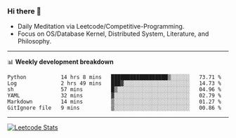 ### Hi there 👋
* Daily Meditation via Leetcode/Competitive-Programming.
* Focus on OS/Database Kernel, Distributed System, Literature, and Philosophy.

-------

📊 **Weekly development breakdown**
<!--START_SECTION:waka-->

```text
Python           14 hrs 8 mins   ██████████████████▒░░░░░░   73.71 %
Log              2 hrs 49 mins   ███▓░░░░░░░░░░░░░░░░░░░░░   14.73 %
sh               57 mins         █▒░░░░░░░░░░░░░░░░░░░░░░░   04.96 %
YAML             32 mins         ▓░░░░░░░░░░░░░░░░░░░░░░░░   02.79 %
Markdown         14 mins         ▒░░░░░░░░░░░░░░░░░░░░░░░░   01.27 %
GitIgnore file   9 mins          ▒░░░░░░░░░░░░░░░░░░░░░░░░   00.86 %
```

<!--END_SECTION:waka-->

-------

[![Leetcode Stats](https://leetcard.jacoblin.cool/hzhang413?font=Fira+Mono)](https://leetcode.com/hzhang413)
<!-- ![image](./cyberpunk-ghost-in-the-shell.gif)
![image](./gis-archive.png) -->
